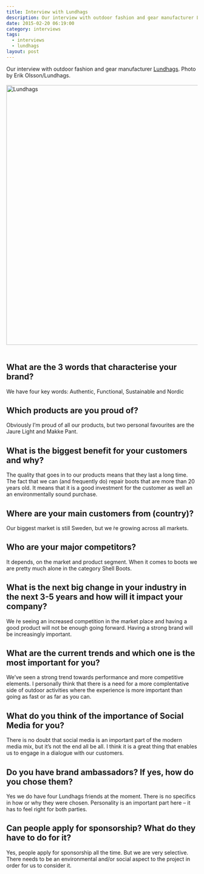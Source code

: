 ```yaml
---
title: Interview with Lundhags
description: Our interview with outdoor fashion and gear manufacturer Lundhags.
date: 2015-02-20 06:19:00
category: interviews
tags: 
  - interviews
  - lundhags
layout: post
---
```

Our interview with outdoor fashion and gear manufacturer <a href="http://www.lundhags.com" target="_blank">Lundhags</a>. Photo by Erik Olsson/Lundhags.<br><br>
<a href="https://www.flickr.com/photos/90204224@N07/16399657708" title="Lundhags"><img src="https://farm9.staticflickr.com/8615/16399657708_96629b7435_b.jpg" width="1024" height="683" alt="Lundhags"></a><br><!--more--><br>

## What are the 3 words that characterise your brand?
We have four key words: Authentic, Functional, Sustainable and Nordic

## Which products are you proud of?
Obviously I’m proud of all our products, but two personal favourites are the Jaure Light and Makke Pant.

## What is the biggest benefit for your customers and why?
The quality that goes in to our products means that they last a long time. The fact that we can (and frequently do) repair boots that are more than 20 years old. It means that it is a good investment for the customer as well an an environmentally sound purchase.

## Where are your main customers from (country)?
Our biggest market is still Sweden, but we ́re growing across all markets.

## Who are your major competitors?
It depends, on the market and product segment. When it comes to boots we are pretty much alone in the category Shell Boots. 

## What is the next big change in your industry in the next 3-5 years and how will it impact your company?
We ́re seeing an increased competition in the market place and having a good product will not be enough going forward. Having a strong brand will be increasingly important. 

## What are the current trends and which one is the most important for you?
We’ve seen a strong trend towards performance and more competitive elements. I personally think that there is a need for a more complentative side of outdoor activities where the experience is more important than going as fast or as far as you can. 

## What do you think of the importance of Social Media for you?
There is no doubt that social media is an important part of the modern media mix, but it’s not the end all be all. I think it is a great thing that enables us to engage in a dialogue with our customers. 

## Do you have brand ambassadors? If yes, how do you chose them?
Yes we do have four Lundhags friends at the moment. There is no specifics in how or why they were chosen. Personality is an important part here – it has to feel right for both parties.

## Can people apply for sponsorship? What do they have to do for it?
Yes, people apply for sponsorship all the time. But we are very selective. There needs to be an environmental and/or social aspect to the project in order for us to consider it.
